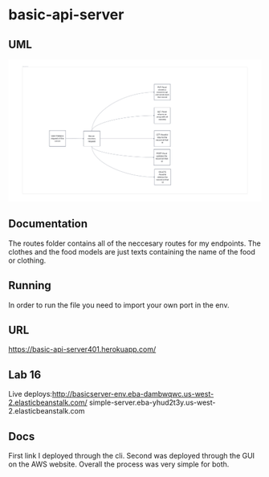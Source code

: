 # basic-api-server  

## UML  

![whiteboard](./imgs/Untitled(3).png)  

## Documentation  

The routes folder contains all of the neccesary routes for my endpoints. The clothes and the food models are just texts containing the name of the food or clothing.  

## Running  

In order to run the file you need to import your own port in the env.  

## URL  

https://basic-api-server401.herokuapp.com/


## Lab 16  

Live deploys:http://basicserver-env.eba-dambwqwc.us-west-2.elasticbeanstalk.com/
simple-server.eba-yhud2t3y.us-west-2.elasticbeanstalk.com  

## Docs  

First link I deployed through the cli. Second was deployed through the GUI on the AWS website. Overall the process was very simple for both.